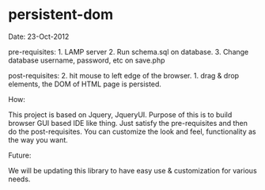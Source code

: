 persistent-dom
==============

Date: 23-Oct-2012

pre-requisites:
	1. LAMP server
	2. Run schema.sql on database.
	3. Change database username, password, etc on save.php

post-requisites:
	2. hit mouse to left edge of the browser.
	1. drag & drop elements, the DOM of HTML page is persisted.

How:

This project is based on Jquery, JqueryUI. Purpose of this is to build browser GUI based IDE like thing.
Just satisfy the pre-requisites and then do the post-requisites. You can customize the look and feel, functionality
as the way you want.

Future:

We will be updating this library to have easy use & customization for various needs.
